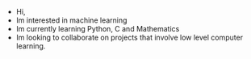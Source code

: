 - Hi,
- Im interested in machine learning
- Im currently learning Python, C and Mathematics
- Im looking to collaborate on projects that involve low level computer learning.


<!---
ghostfli/ghostfli is a ✨ special ✨ repository because its `README.md` (this file) appears on your GitHub profile.
You can click the Preview link to take a look at your changes.
--->
